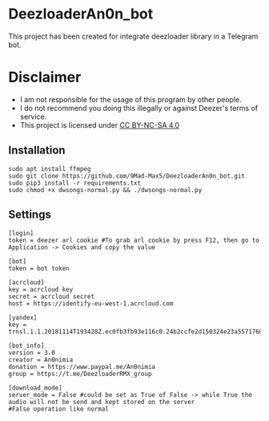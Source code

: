 # DeezloaderAn0n_bot
This project has been created for integrate deezloader library in a Telegram bot.

# Disclaimer

- I am not responsible for the usage of this program by other people.
- I do not recommend you doing this illegally or against Deezer's terms of service.
- This project is licensed under [CC BY-NC-SA 4.0](https://creativecommons.org/licenses/by-nc-sa/4.0/)

## Installation
	sudo apt install ffmpeg
	sudo git clone https://github.com/9Mad-Max5/DeezloaderAn0n_bot.git
	sudo pip3 install -r requirements.txt
	sudo chmod +x dwsongs-normal.py && ./dwsongs-normal.py

## Settings
	[login]
	token = deezer arl cookie #To grab arl cookie by press F12, then go to Application -> Cookies and copy the value
	
	[bot]
	token = bot token

	[acrcloud]
	key = acrcloud key
	secret = acrcloud secret
	host = https://identify-eu-west-1.acrcloud.com

	[yandex]
	key = trnsl.1.1.20181114T193428Z.ec0fb3fb93e116c0.24b2ccfe2d150324e23a5571760e9a827d953003

	[bot_info]
	version = 3.0
	creator = An0nimia
	donation = https://www.paypal.me/An0nimia
	group = https://t.me/DeezloaderRMX_group

	[download_mode]
	server_mode = False #could be set as True of False -> while True the audio will not be send and kept stored on the server
	#False operation like normal
